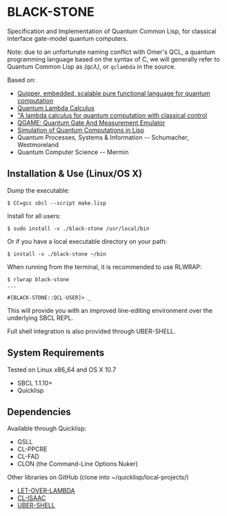 BLACK-STONE
===========

Specification and Implementation of Quantum Common Lisp, for classical interface gate-model quantum computers.

Note: due to an unfortunate naming conflict with Omer's QCL, a quantum programming language based on the syntax of C, we will generally refer to Quantum Common Lisp as *(qcλ)*, or `qclambda` in the source.

Based on:

* [Quipper, embedded, scalable pure functional language for quantum computation](http://www.mathstat.dal.ca/~selinger/quipper/)
* [Quantum Lambda Calculus](http://www.mathstat.dal.ca/~selinger/papers/#qlambdabook)
* ["A lambda calculus for quantum computation with classical control](http://www.mathstat.dal.ca/~selinger/papers/#qlambda)
* [QGAME: Quantum Gate And Measurement Emulator](http://faculty.hampshire.edu/lspector/qgame.html)
* [Simulation of Quantum Computations in Lisp](ftp://prog.vub.ac.be/tech_report/2006/vub-prog-tr-06-15.pdf)
* Quantum Processes, Systems & Information -- Schumacher, Westmoreland
* Quantum Computer Science -- Mermin

Installation & Use (Linux/OS X)
-------------------------------

Dump the executable:

    $ CC=gcc sbcl --script make.lisp

Install for all users:

    $ sudo install -v ./black-stone /usr/local/bin

Or if you have a local executable directory on your path:

    $ install -v ./black-stone ~/bin

When running from the terminal, it is recommended to use RLWRAP:

    $ rlwrap black-stone
    ...

    #[BLACK-STONE::QCL-USER]> _

This will provide you with an improved line-editing environment over the underlying SBCL REPL.

Full shell integration is also provided through UBER-SHELL.

System Requirements
-------------------

Tested on Linux x86_64 and OS X 10.7

* SBCL 1.1.10+
* Quicklisp

Dependencies
------------

Available through Quicklisp:

* GSLL
* CL-PPCRE
* CL-FAD
* CLON (the Command-Line Options Nuker)

Other libraries on GitHub (clone into ~/quicklisp/local-projects/)

* [LET-OVER-LAMBDA](https://github.com/thephoeron/let-over-lambda)
* [CL-ISAAC](https://github.com/thephoeron/cl-isaac)
* [UBER-SHELL](https://github.com/thephoeron/uber-shell)
